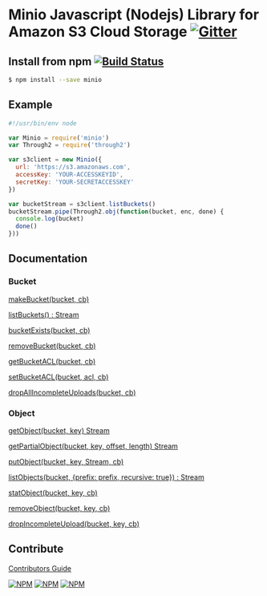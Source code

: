 # Minio Javascript (Nodejs) Library for Amazon S3 Cloud Storage [![Gitter](https://badges.gitter.im/Join%20Chat.svg)](https://gitter.im/minio/minio?utm_source=badge&utm_medium=badge&utm_campaign=pr-badge&utm_content=badge)

## Install from npm [![Build Status](https://travis-ci.org/minio/minio-js.svg)](https://travis-ci.org/minio/minio-js)

```sh
$ npm install --save minio
```

## Example

```js
#!/usr/bin/env node

var Minio = require('minio')
var Through2 = require('through2')

var s3client = new Minio({
  url: 'https://s3.amazonaws.com',
  accessKey: 'YOUR-ACCESSKEYID',
  secretKey: 'YOUR-SECRETACCESSKEY'
})

var bucketStream = s3client.listBuckets()
bucketStream.pipe(Through2.obj(function(bucket, enc, done) {
  console.log(bucket)
  done()
}))
```

## Documentation

### Bucket

[makeBucket(bucket, cb)](src/examples/make-bucket.js)

[listBuckets() : Stream](src/examples/list-buckets.js)

[bucketExists(bucket, cb)](src/examples/bucket-exists.js)

[removeBucket(bucket, cb)](src/examples/remove-bucket.js)

[getBucketACL(bucket, cb)](src/examples/get-bucket-acl.js)

[setBucketACL(bucket, acl, cb)](src/examples/set-bucket-acl.js)

[dropAllIncompleteUploads(bucket, cb)](src/examples/drop-incomplete-upload.js)

### Object

[getObject(bucket, key) Stream](src/examples/get-object.js)

[getPartialObject(bucket, key, offset, length) Stream](src/examples/get-partialobject.js)

[putObject(bucket, key, Stream, cb)](src/examples/put-object.js)

[listObjects(bucket, {prefix: prefix, recursive: true}) : Stream](src/examples/list-objects.js)

[statObject(bucket, key, cb)](src/examples/stat-object.js)

[removeObject(bucket, key, cb)](src/examples/remove-object.js)

[dropIncompleteUpload(bucket, key, cb)](src/examples/drop-incomplete-upload.js)

## Contribute

[Contributors Guide](./CONTRIBUTING.md)

[![NPM](https://img.shields.io/npm/v/minio.svg)](https://www.npmjs.com/package/minio)
[![NPM](https://img.shields.io/npm/l/minio.svg)](https://www.npmjs.com/package/minio)
[![NPM](https://img.shields.io/npm/dm/minio.svg)](https://www.npmjs.com/package/minio)
